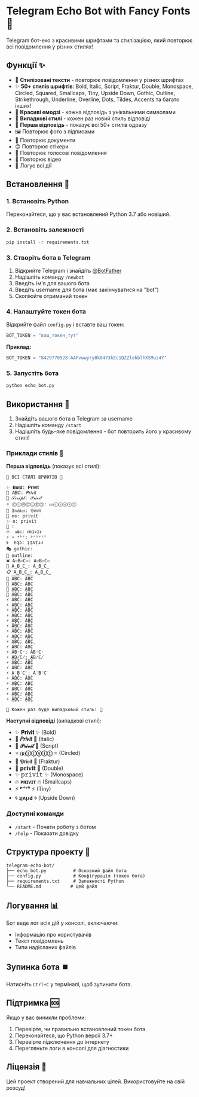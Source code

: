 # Telegram Echo Bot with Fancy Fonts 🎨

Telegram бот-ехо з красивими шрифтами та стилізацією, який повторює всі повідомлення у різних стилях!

## Функції ✨

- 🎨 **Стилізовані тексти** - повторює повідомлення у різних шрифтах
- ✨ **50+ стилів шрифтів**: Bold, Italic, Script, Fraktur, Double, Monospace, Circled, Squared, Smallcaps, Tiny, Upside Down, Gothic, Outline, Strikethrough, Underline, Overline, Dots, Tildes, Accents та багато інших!
- 🌟 **Красиві емодзі** - кожна відповідь з унікальними символами
- 🔮 **Випадкові стилі** - кожен раз новий стиль відповіді
- 🎨 **Перша відповідь** - показує всі 50+ стилів одразу
- 🖼️ Повторює фото з підписами
- 📄 Повторює документи
- 😊 Повторює стікери
- 🎤 Повторює голосові повідомлення
- 🎥 Повторює відео
- 📝 Логує всі дії

## Встановлення 🚀

### 1. Встановіть Python
Переконайтеся, що у вас встановлений Python 3.7 або новіший.

### 2. Встановіть залежності
```bash
pip install -r requirements.txt
```

### 3. Створіть бота в Telegram
1. Відкрийте Telegram і знайдіть [@BotFather](https://t.me/BotFather)
2. Надішліть команду `/newbot`
3. Введіть ім'я для вашого бота
4. Введіть username для бота (має закінчуватися на "bot")
5. Скопіюйте отриманий токен

### 4. Налаштуйте токен бота

Відкрийте файл `config.py` і вставте ваш токен:
```python
BOT_TOKEN = "ваш_токен_тут"
```

**Приклад:**
```python
BOT_TOKEN = "8429770528:AAFvwwyry0k0473kEc1QZZlokblhXSMuz4Y"
```

### 5. Запустіть бота
```bash
python echo_bot.py
```

## Використання 💬

1. Знайдіть вашого бота в Telegram за username
2. Надішліть команду `/start`
3. Надішліть будь-яке повідомлення - бот повторить його у красивому стилі!

### Приклади стилів 🎨

**Перша відповідь** (показує всі стилі):
```
🎨 ВСІ СТИЛІ ШРИФТІВ 🎨

✨ 𝐁𝐨𝐥𝐝: 𝐏𝐫𝐢𝐯𝐢𝐭
🌟 𝐴𝐵𝐶: 𝑃𝑟𝑖𝑣𝑖𝑡
💫 𝒮𝒸𝓇𝒾𝓅𝓉: 𝒫𝓇𝒾𝓋𝒾𝓉
⭐ ⒸⒾⓇⒸⓁⒺⒹ: ⒫ⓡⓘⓥⓘⓣ
🔮 𝔉𝔯𝔞𝔨𝔱𝔲𝔯: 𝔓𝔯𝔦𝔳𝔦𝔱
💎 𝕠𝕠: 𝕡𝕣𝕚𝕧𝕚𝕥
✨ 𝚘: 𝚙𝚛𝚒𝚟𝚒𝚝
🌟 : 
🔥  ᴀʙᴄ: ᴘʀɪᴠɪᴛ
⚡ ⚡ ᵃᵇᶜ: ᵖʳⁱᵛⁱᵗ
🌀  ɐqɔ: ʇᴉʌᴉɹԀ
🎭 gothic: 
🎨 outline: 
❌ A̶B̶C̶: A̶B̶C̶
📝 A̲B̲C̲: A̲B̲C̲
📋 A̳B̳C̳: A̳B̳C̳
📏 A̅B̅C̅: A̅B̅C̅
🔸 ȦḂĊ: ȦḂĊ
🔹 ẠḄC̣: ẠḄC̣
🌊 ÃB̃C̃: ÃB̃C̃
⚡ ÁB́Ć: ÁB́Ć
⚡ ÀB̀C̀: ÀB̀C̀
⚡ ÂB̂Ĉ: ÂB̂Ĉ
⚡ ǍB̌Č: ǍB̌Č
⚡ ĂB̆C̆: ĂB̆C̆
⚡ ÅB̊C̊: ÅB̊C̊
⚡ ĀB̄C̄: ĀB̄C̄
⚡ A̧B̧Ç: A̧B̧Ç
⚡ ĄB̨C̨: ĄB̨C̨
⚡ ẢB̉C̉: ẢB̉C̉
⚡ ẢB̛C̛: ẢB̛C̛
⚡ ȺB̸C̸: ȺB̸C̸
⚡ A̐B̐C̐: A̐B̐C̐
⚡ ȂB̑C̑: ȂB̑C̑
⚡ A̒B̒C̒: A̒B̒C̒
⚡ A̓B̓C̓: A̓B̓C̓
⚡ A̦B̦C̦: A̦B̦C̦
⚡ A̬B̬C̬: A̬B̬C̬
⚡ A̮B̮C̮: A̮B̮C̮
⚡ A̱ḆC̱: A̱ḆC̱

🔮 Кожен раз буде випадковий стиль! 🔮
```

**Наступні відповіді** (випадкові стилі):
- ✨ **𝐏𝐫𝐢𝐯𝐢𝐭** ✨ (Bold)
- 🌟 **𝑃𝑟𝑖𝑣𝑖𝑡** 🌟 (Italic)  
- 💫 **𝒫𝓇𝒾𝓋𝒾𝓉** 💫 (Script)
- ⭐ **⒫ⓡⓘⓥⓘⓣ** ⭐ (Circled)
- 🔮 **𝔓𝔯𝔦𝔳𝔦𝔱** 🔮 (Fraktur)
- 💎 **𝕡𝕣𝕚𝕧𝕚𝕥** 💎 (Double)
- ✨ **𝚙𝚛𝚒𝚟𝚒𝚝** ✨ (Monospace)
- 🔥 **ᴘʀɪᴠɪᴛ** 🔥 (Smallcaps)
- ⚡ **ᵖʳⁱᵛⁱᵗ** ⚡ (Tiny)
- 🌀 **ʇᴉʌᴉɹԀ** 🌀 (Upside Down)

### Доступні команди
- `/start` - Почати роботу з ботом
- `/help` - Показати довідку

## Структура проекту 📁

```
telegram-echo-bot/
├── echo_bot.py          # Основний файл бота
├── config.py            # Конфігурація (токен бота)
├── requirements.txt     # Залежності Python
└── README.md           # Цей файл
```

## Логування 📊

Бот веде лог всіх дій у консолі, включаючи:
- Інформацію про користувачів
- Текст повідомлень
- Типи надісланих файлів

## Зупинка бота ⏹️

Натисніть `Ctrl+C` у терміналі, щоб зупинити бота.

## Підтримка 🆘

Якщо у вас виникли проблеми:
1. Перевірте, чи правильно встановлений токен бота
2. Переконайтеся, що Python версії 3.7+
3. Перевірте підключення до інтернету
4. Перегляньте логи в консолі для діагностики

## Ліцензія 📄

Цей проект створений для навчальних цілей. Використовуйте на свій розсуд!
